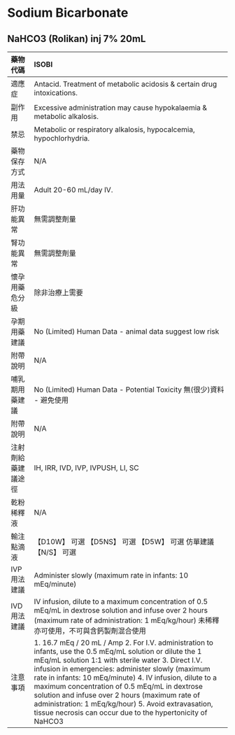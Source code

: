 # Sodium Bicarbonate

## NaHCO3 \(Rolikan\) inj 7% 20mL

| 藥物代碼 | ISOBI |
| :--- | :--- |
| 適應症 | Antacid. Treatment of metabolic acidosis & certain drug intoxications. |
| 副作用 | Excessive administration may cause hypokalaemia & metabolic alkalosis. |
| 禁忌 | Metabolic or respiratory alkalosis, hypocalcemia, hypochlorhydria. |
| 藥物保存方式 | N/A |
| 用法用量 | Adult 20-60 mL/day IV. |
| 肝功能異常 | 無需調整劑量 |
| 腎功能異常 | 無需調整劑量 |
| 懷孕用藥危分級 | 除非治療上需要 |
| 孕期用藥建議 | No \(Limited\) Human Data - animal data suggest low risk |
| 附帶說明 | N/A |
| 哺乳期用藥建議 | No \(Limited\) Human Data - Potential Toxicity 無\(很少\)資料 - 避免使用 |
| 附帶說明 | N/A |
| 注射劑給藥建議途徑 | IH, IRR, IVD, IVP, IVPUSH, LI, SC |
| 乾粉稀釋液 | N/A |
| 輸注點滴液 | 【D10W】 可選  【D5NS】 可選  【D5W】 可選 仿單建議  【N/S】 可選 |
| IVP 用法建議 | Administer slowly \(maximum rate in infants: 10 mEq/minute\) |
| IVD 用法建議 | IV infusion, dilute to a maximum concentration of 0.5 mEq/mL in dextrose solution and infuse over 2 hours \(maximum rate of administration: 1 mEq/kg/hour\) 未稀釋亦可使用，不可與含鈣製劑混合使用 |
| 注意事項 | 1. 16.7 mEq / 20 mL / Amp 2. For I.V. administration to infants, use the 0.5 mEq/mL solution or dilute the 1 mEq/mL solution 1:1 with sterile water 3. Direct I.V. infusion in emergencies: administer slowly \(maximum rate in infants: 10 mEq/minute\) 4. IV infusion, dilute to a maximum concentration of 0.5 mEq/mL in dextrose solution and infuse over 2 hours \(maximum rate of administration: 1 mEq/kg/hour\) 5. Avoid extravasation, tissue necrosis can occur due to the hypertonicity of NaHCO3 |


